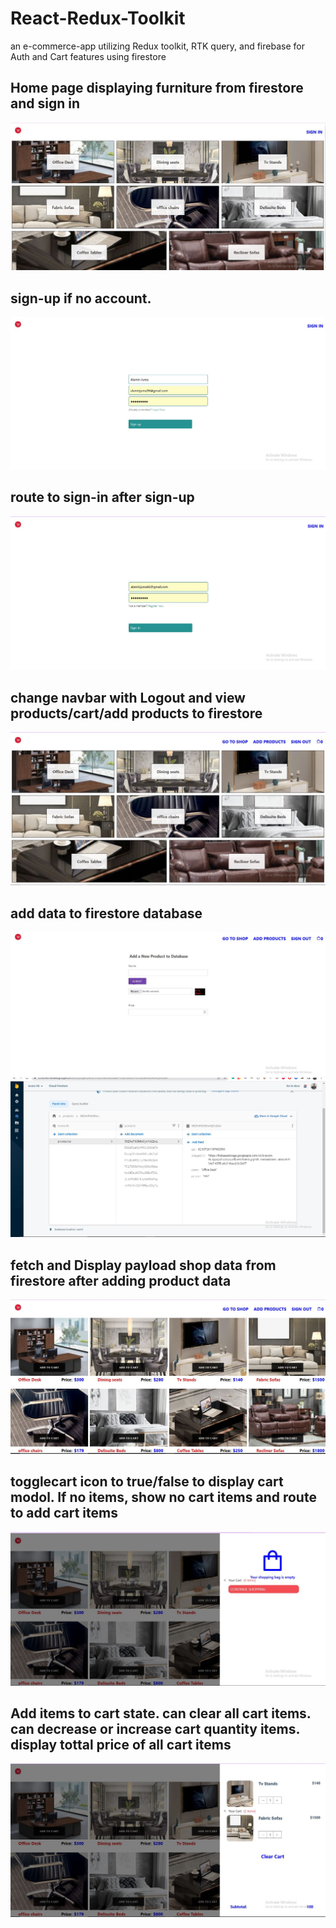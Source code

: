 # React-Redux-Toolkit
an e-commerce-app utilizing Redux toolkit, RTK query, and firebase for Auth and Cart features using firestore

## Home page displaying furniture from firestore and sign in 
![](e-commerce-app/images/ala9.JPG)

## sign-up if no account. 
![](e-commerce-app/images/ala1.JPG)

## route to sign-in after sign-up
![](e-commerce-app/images/ala2.JPG)

## change navbar with Logout and view products/cart/add products to firestore
![](e-commerce-app/images/ala3.JPG)

## add data to firestore database
![](e-commerce-app/images/ala8.JPG)
![](e-commerce-app/images/ala7.JPG)

## fetch and  Display payload shop data  from firestore after adding product data 
![](e-commerce-app/images/ala4.JPG)

## togglecart icon to true/false to display cart modol. If no items, show no cart items and route to add cart items 
![](e-commerce-app/images/ala5.JPG)

## Add items to cart state. can clear all cart items. can decrease or increase cart quantity items. display tottal price of all cart items 
![](e-commerce-app/images/ala6.JPG)


